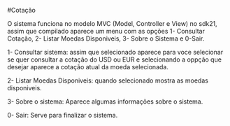 #Cotação


O sistema funciona no modelo MVC (Model, Controller e View) no sdk21, assim que compilado aparece um menu com as opções 1- Consultar Cotação, 2- Listar Moedas Disponiveis, 3- Sobre o Sistema e 0-Sair.

1- Consultar sistema: assim que selecionado aparece para voce selecionar se quer consultar a cotação do USD ou EUR e selecionando a oppção que desejar aparece a cotação atual da moeda selecionada.

2-  Listar Moedas Disponiveis: quando selecionado mostra as moedas disponiveis.

3- Sobre o sistema: Aparece algumas informações sobre o sistema.

0- Sair: Serve para finalizar o sistema.
